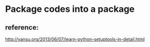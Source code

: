 # Package codes into a package

## reference:
http://yansu.org/2013/06/07/learn-python-setuptools-in-detail.html
